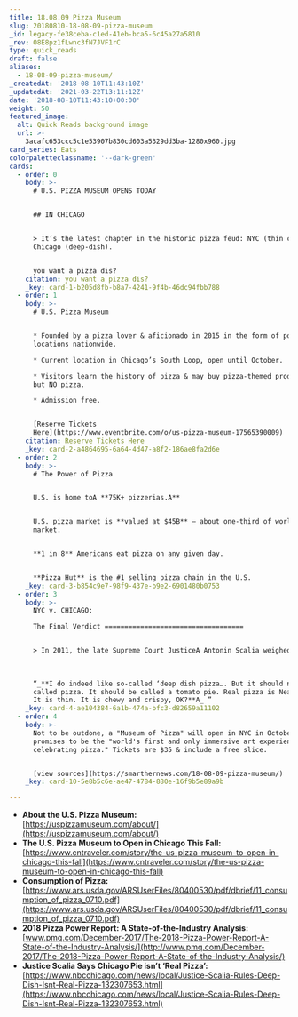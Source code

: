```yaml
---
title: 18.08.09 Pizza Museum
slug: 20180810-18-08-09-pizza-museum
_id: legacy-fe38ceba-c1ed-41eb-bca5-6c45a27a5810
_rev: O8E8pz1fLwnc3fN7JVF1rC
type: quick_reads
draft: false
aliases:
  - 18-08-09-pizza-museum/
_createdAt: '2018-08-10T11:43:10Z'
_updatedAt: '2021-03-22T13:11:12Z'
date: '2018-08-10T11:43:10+00:00'
weight: 50
featured_image:
  alt: Quick Reads background image
  url: >-
    3acafc653ccc5c1e53907b830cd603a5329dd3ba-1280x960.jpg
card_series: Eats
colorpaletteclassname: '--dark-green'
cards:
  - order: 0
    body: >-
      # U.S. PIZZA MUSEUM OPENS TODAY


      ## IN CHICAGO


      > It’s the latest chapter in the historic pizza feud: NYC (thin crust) vs.
      Chicago (deep-dish).


      you want a pizza dis?
    citation: you want a pizza dis?
    _key: card-1-b205d8fb-b8a7-4241-9f4b-46dc94fbb788
  - order: 1
    body: >-
      # U.S. Pizza Museum


      * Founded by a pizza lover & aficionado in 2015 in the form of pop-up
      locations nationwide.

      * Current location in Chicago’s South Loop, open until October.

      * Visitors learn the history of pizza & may buy pizza-themed products –
      but NO pizza.

      * Admission free.


      [Reserve Tickets
      Here](https://www.eventbrite.com/o/us-pizza-museum-17565390009)
    citation: Reserve Tickets Here
    _key: card-2-a4864695-6a64-4d47-a8f2-186ae8fa2d6e
  - order: 2
    body: >-
      # The Power of Pizza


      U.S. is home toA **75K+ pizzerias.A**


      U.S. pizza market is **valued at $45B** – about one-third of worldwide
      market.


      **1 in 8** Americans eat pizza on any given day.


      **Pizza Hut** is the #1 selling pizza chain in the U.S.
    _key: card-3-b854c9e7-98f9-437e-b9e2-6901480b0753
  - order: 3
    body: >-
      NYC v. CHICAGO:  

      The Final Verdict ===================================


      > In 2011, the late Supreme Court JusticeA Antonin Scalia weighed in:  
        
        
        
      “_**I do indeed like so-called ‘deep dish pizza…. But it should not be
      called pizza. It should be called a tomato pie. Real pizza is Neapolitan.
      It is thin. It is chewy and crispy, OK?**A_ ”
    _key: card-4-ae104384-6a1b-474a-bfc3-d82659a11102
  - order: 4
    body: >-
      Not to be outdone, a "Museum of Pizza" will open in NYC in October. It
      promises to be the "world's first and only immersive art experience
      celebrating pizza." Tickets are $35 & include a free slice.


      [view sources](https://smarthernews.com/18-08-09-pizza-museum/)
    _key: card-10-5e8b5c6e-ae47-4784-880e-16f9b5e89a9b

---
```

* **About the U.S. Pizza Museum:**  
[https://uspizzamuseum.com/about/](https://uspizzamuseum.com/about/)
* **The U.S. Pizza Museum to Open in Chicago This Fall:**  
[https://www.cntraveler.com/story/the-us-pizza-museum-to-open-in-chicago-this-fall](https://www.cntraveler.com/story/the-us-pizza-museum-to-open-in-chicago-this-fall)
* **Consumption of Pizza:** [https://www.ars.usda.gov/ARSUserFiles/80400530/pdf/dbrief/11_consumption_of_pizza_0710.pdf](https://www.ars.usda.gov/ARSUserFiles/80400530/pdf/dbrief/11_consumption_of_pizza_0710.pdf)
* **2018 Pizza Power Report: A State-of-the-Industry Analysis:**  
[www.pmq.com/December-2017/The-2018-Pizza-Power-Report-A-State-of-the-Industry-Analysis/](http://www.pmq.com/December-2017/The-2018-Pizza-Power-Report-A-State-of-the-Industry-Analysis/)
* **Justice Scalia Says Chicago Pie isn’t ‘Real Pizza’:**  
[https://www.nbcchicago.com/news/local/Justice-Scalia-Rules-Deep-Dish-Isnt-Real-Pizza-132307653.html](https://www.nbcchicago.com/news/local/Justice-Scalia-Rules-Deep-Dish-Isnt-Real-Pizza-132307653.html)